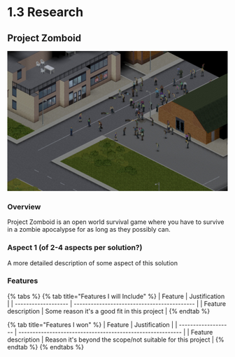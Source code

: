 # 1.3 Research

## Project Zomboid

![](<../.gitbook/assets/image (3).png>)

### Overview

Project Zomboid is an open world survival game where you have to survive in a zombie apocalypse for as long as they possibly can. &#x20;

### Aspect 1 (of 2-4 aspects per solution?)

A more detailed description of some aspect of this solution

### Features

{% tabs %}
{% tab title="Features I will Include" %}
| Feature             | Justification                               |
| ------------------- | ------------------------------------------- |
| Feature description | Some reason it's a good fit in this project |
{% endtab %}

{% tab title="Features I won" %}
| Feature             | Justification                                              |
| ------------------- | ---------------------------------------------------------- |
| Feature description | Reason it's beyond the scope/not suitable for this project |
{% endtab %}
{% endtabs %}
